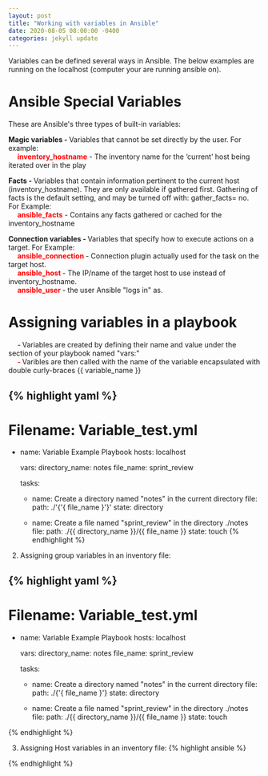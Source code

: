 ```yaml
---
layout: post
title: "Working with variables in Ansible"
date: 2020-08-05 08:00:00 -0400
categories: jekyll update
---
```

Variables can be defined several ways in Ansible. The below examples are running on the localhost (computer your are running ansible on).

<h1><b>Ansible Special Variables</b></h1>
These are Ansible's three types of built-in variables:
    
<b>Magic variables - </b> Variables that cannot be set directly by the user. For example:<br>
&emsp; <b><text style="color: red">inventory_hostname</text></b> - The inventory name for the ‘current’ host being iterated over in the play<br>

<b>Facts - </b> Variables that contain information pertinent to the current host (inventory_hostname). They are only available if gathered first. Gathering of facts is the default setting, and may be turned off with: gather_facts= no. For Example: <br>
&emsp; <b><text style="color: red">ansible_facts</text></b> - Contains any facts gathered or cached for the inventory_hostname<br>

<b>Connection variables -  </b> Variables that specify how to execute actions on a target. For Example: <br>
&emsp; <b><text style="color: red">ansible_connection </text></b> - Connection plugin actually used for the task on the target host.<br>
&emsp; <b><text style="color: red">ansible_host </text></b> - The IP/name of the target host to use instead of inventory_hostname.<br>
&emsp; <b><text style="color: red">ansible_user </text></b> - the user Ansible "logs in" as.<br>

<h1><b>Assigning variables in a playbook</b></h1>
&emsp; <b><text style="color: red"> - </text></b>Variables are created by defining their name and value under the section of your playbook named "vars:"<br>
&emsp; <b><text style="color: red"> - </text></b>Varibles are then called with the name of the variable encapsulated with double curly-braces {{ variable_name }}<br>

{% highlight yaml %}
---
# Filename: Variable_test.yml
  - name: Variable Example Playbook
    hosts: localhost

    vars:
      directory_name: notes
      file_name: sprint_review

    tasks:
      - name: Create a directory named "notes" in the current directory
        file:
          path: ./'{'{ file_name }'}'
          state: directory

      - name: Create a file named "sprint_review" in the directory ./notes
        file:
          path: ./{{ directory_name }}/{{ file_name }}
          state: touch
{% endhighlight %}

2. Assigning group variables in an inventory file:

{% highlight yaml %}
---
# Filename: Variable_test.yml
  - name: Variable Example Playbook
    hosts: localhost

    vars:
      directory_name: notes
      file_name: sprint_review

    tasks:
      - name: Create a directory named "notes" in the current directory
        file:
          path: ./{'{ file_name }'}
          state: directory

      - name: Create a file named "sprint_review" in the directory ./notes
        file:
          path: ./{{ directory_name }}/{{ file_name }}
          state: touch

{% endhighlight %}

3. Assigning Host variables in an inventory file:
{% highlight ansible %}

{% endhighlight %}